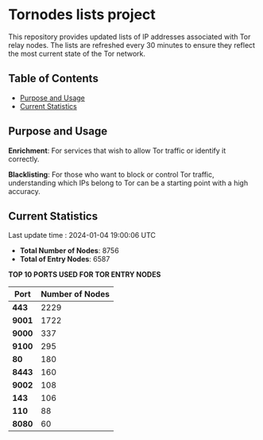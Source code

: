 # Tornodes lists project

This repository provides updated lists of IP addresses associated with Tor relay nodes. The lists are refreshed every 30 minutes to ensure they reflect the most current state of the Tor network.

## Table of Contents

- [Purpose and Usage](#purpose-and-usage)
- [Current Statistics](#current-statistics)


## Purpose and Usage

**Enrichment**: For services that wish to allow Tor traffic or identify it correctly.

**Blacklisting**: For those who want to block or control Tor traffic, understanding which IPs belong to Tor can be a starting point with a high accuracy.

## Current Statistics

Last update time : 2024-01-04 19:00:06 UTC

- **Total Number of Nodes**: 8756
- **Total of Entry Nodes**: 6587

**TOP 10 PORTS USED FOR TOR ENTRY NODES**

| **Port** | **Number of Nodes** |
|------|-----------------|
| **443**   | 2229  |
| **9001**   | 1722  |
| **9000**   | 337  |
| **9100**   | 295  |
| **80**   | 180  |
| **8443**   | 160  |
| **9002**   | 108  |
| **143**   | 106  |
| **110**   | 88  |
| **8080**   | 60  |

